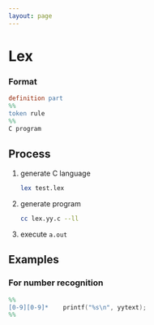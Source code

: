 ```yaml
---
layout: page
---
```


# Lex

### Format

```lex
definition part
%%
token rule
%%
C program
```

## Process

1. generate C language

    ```sh
    lex test.lex
    ```
    
2. generate program

    ```sh
    cc lex.yy.c --ll
    ```
    
3. execute `a.out`

## Examples

### For number recognition

```lex
%%
[0-9][0-9]*    printf("%s\n", yytext);
%%
```

